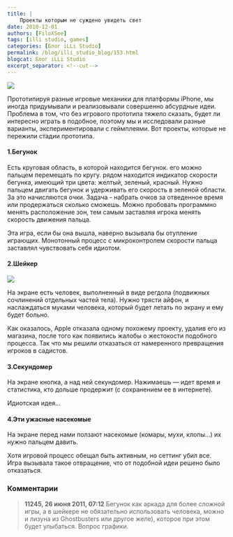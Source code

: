 ```yaml
---
title: |
    Проекты которым не суждено увидеть свет
date: 2010-12-01
authors: [FiloXSee]
tags: [illi studio, games]
categories: [Блог iLLi Studio]
permalink: /blog/illi_studio_blog/153.html
blogcat: Блог iLLi Studio
excerpt_separator: <!--cut-->
---
```



![](http://itw66.ru/uploads/images/00/00/02/2010/12/01/51b376.jpg)

Прототипируя разные игровые механики для платформы iPhone, мы иногда придумывали и реализовывали совершенно абсурдные идеи. Проблема в том, что без игрового прототипа тяжело сказать, будет ли интересно играть в подобное, поэтому мы и исследовали разные варианты, экспериментировали с геймплеями. Вот проекты, которые не пережили стадии прототипа.


<!--cut-->

#### 1.Бегунок


Есть круговая область, в которой находится бегунок. его можно пальцем перемещать по кругу. рядом находится индикатор скорости бегунка, имеющий три цвета: желтый, зеленый, красный. Нужно пальцем двигать бегунок и удерживать его скорость в зеленой области. За это начисляются очки. Задача - набрать очков за отведенное время или продержаться сколько сможешь. Можно пробовать программно менять расположение зон, тем самым заставляя игрока менять скорость движения пальца.

Эта игра, если бы она вышла, наверно вызывала бы отупление играющих. Монотонный процесс с микроконтролем скорости пальца заставлял чувствовать себя идиотом.

#### 2.Шейкер


![](http://itw66.ru/uploads/images/00/00/02/2010/12/01/58cf59.jpg)

На экране есть человек, выполненный в виде регдола (подвижных сочлинений отдельных частей тела). Нужно трясти айфон, и наслаждаться муками человека, который будет летать по экрану и ему будет больно.

Как оказалось, Apple отказала одному похожему проекту, удалив его из магазина, после того как появились жалобы о жестокости подобного процесса. Так что мы решили отказаться от намеренного превращения игроков в садистов.

#### 3.Секундомер


На экране кнопка, а над ней секундомер. Нажимаешь — идет время и статистика, кто дольше продержит (с сохранением ее в интернете).

Идиотская идея...

#### 4.Эти ужасные насекомые


На экране перед нами ползают насекомые (комары, мухи, клопы...) их нужно пальцем давить.

Хотя игровой процесс обещал быть активным, но сеттинг убил все. Игра вызывала такое отвращение, что от подобной идеи решено было отказаться.

### Комментарии

> **11245, 26 июня 2011, 07:12**
> Бегунок как аркада для более сложной игры, а в шейкере не обязательно использовать человека, можно и лизуна из Ghostbusters или другое желе), которое при этом будет улыбаться. Вопрос графики.
